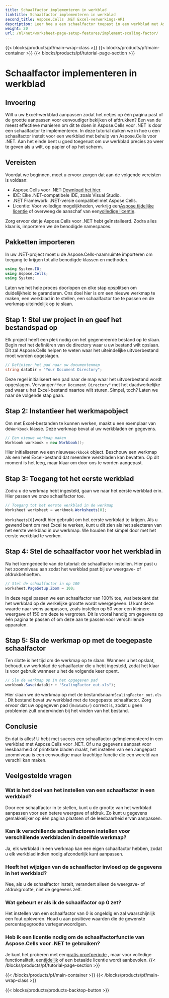 ```yaml
---
title: Schaalfactor implementeren in werkblad
linktitle: Schaalfactor implementeren in werkblad
second_title: Aspose.Cells .NET Excel-verwerkings-API
description: Leer hoe u een schaalfactor toepast in een werkblad met Aspose.Cells voor .NET met een stapsgewijze tutorial, voorbeelden en FAQ's. Perfect voor naadloze schaling.
weight: 20
url: /nl/net/worksheet-page-setup-features/implement-scaling-factor/
---
```


{{< blocks/products/pf/main-wrap-class >}}
{{< blocks/products/pf/main-container >}}
{{< blocks/products/pf/tutorial-page-section >}}

# Schaalfactor implementeren in werkblad

## Invoering

Wilt u uw Excel-werkblad aanpassen zodat het netjes op één pagina past of de grootte aanpassen voor eenvoudiger bekijken of afdrukken? Een van de meest effectieve manieren om dit te doen in Aspose.Cells voor .NET is door een schaalfactor te implementeren. In deze tutorial duiken we in hoe u een schaalfactor instelt voor een werkblad met behulp van Aspose.Cells voor .NET. Aan het einde bent u goed toegerust om uw werkblad precies zo weer te geven als u wilt, op papier of op het scherm.

## Vereisten

Voordat we beginnen, moet u ervoor zorgen dat aan de volgende vereisten is voldaan:

-  Aspose.Cells voor .NET:[Download het hier](https://releases.aspose.com/cells/net/).
- IDE: Elke .NET-compatibele IDE, zoals Visual Studio.
- .NET Framework: .NET-versie compatibel met Aspose.Cells.
-  Licentie: Voor volledige mogelijkheden, verkrijg een[Aspose tijdelijke licentie](https://purchase.aspose.com/temporary-license/) of overweeg de aanschaf van een[volledige licentie](https://purchase.aspose.com/buy).

Zorg ervoor dat je Aspose.Cells voor .NET hebt geïnstalleerd. Zodra alles klaar is, importeren we de benodigde namespaces.


## Pakketten importeren

In uw .NET-project moet u de Aspose.Cells-naamruimte importeren om toegang te krijgen tot alle benodigde klassen en methoden.

```csharp
using System.IO;
using Aspose.Cells;
using System;
```

Laten we het hele proces doorlopen en elke stap opsplitsen om duidelijkheid te garanderen. Ons doel hier is om een nieuwe werkmap te maken, een werkblad in te stellen, een schaalfactor toe te passen en de werkmap uiteindelijk op te slaan. 

## Stap 1: Stel uw project in en geef het bestandspad op

Elk project heeft een plek nodig om het gegenereerde bestand op te slaan. Begin met het definiëren van de directory waar u uw bestand wilt opslaan. Dit zal Aspose.Cells helpen te weten waar het uiteindelijke uitvoerbestand moet worden opgeslagen.

```csharp
// Definieer het pad naar uw documentenmap
string dataDir = "Your Document Directory";
```


 Deze regel initialiseert een pad naar de map waar het uitvoerbestand wordt opgeslagen. Vervangen`"Your Document Directory"` met het daadwerkelijke pad waar u het Excel-bestand naartoe wilt sturen. Simpel, toch? Laten we naar de volgende stap gaan.


## Stap 2: Instantieer het werkmapobject

 Om met Excel-bestanden te kunnen werken, maakt u een exemplaar van de`Workbook` klasse. Deze werkmap bevat al uw werkbladen en gegevens.

```csharp
// Een nieuwe werkmap maken
Workbook workbook = new Workbook();
```


 Hier initialiseren we een nieuwe`Workbook` object. Beschouw een werkmap als een heel Excel-bestand dat meerdere werkbladen kan bevatten. Op dit moment is het leeg, maar klaar om door ons te worden aangepast.


## Stap 3: Toegang tot het eerste werkblad

Zodra u de werkmap hebt ingesteld, gaan we naar het eerste werkblad erin. Hier passen we onze schaalfactor toe.

```csharp
// Toegang tot het eerste werkblad in de werkmap
Worksheet worksheet = workbook.Worksheets[0];
```


`Worksheets[0]`wordt hier gebruikt om het eerste werkblad te krijgen. Als u gewend bent om met Excel te werken, kunt u dit zien als het selecteren van het eerste werkblad in uw werkmap. We houden het simpel door met het eerste werkblad te werken.


## Stap 4: Stel de schaalfactor voor het werkblad in

Nu het kerngedeelte van de tutorial: de schaalfactor instellen. Hier past u het zoomniveau aan zodat het werkblad past bij uw weergave- of afdrukbehoeften.

```csharp
// Stel de schaalfactor in op 100
worksheet.PageSetup.Zoom = 100;
```


In deze regel passen we een schaalfactor van 100% toe, wat betekent dat het werkblad op de werkelijke grootte wordt weergegeven. U kunt deze waarde naar wens aanpassen, zoals instellen op 50 voor een kleinere weergave of 150 om deze te vergroten. Dit is vooral handig om gegevens op één pagina te passen of om deze aan te passen voor verschillende apparaten.


## Stap 5: Sla de werkmap op met de toegepaste schaalfactor

Ten slotte is het tijd om de werkmap op te slaan. Wanneer u het opslaat, behoudt uw werkblad de schaalfactor die u hebt ingesteld, zodat het klaar is voor gebruik wanneer u het de volgende keer opent.

```csharp
// Sla de werkmap op in het opgegeven pad
workbook.Save(dataDir + "ScalingFactor_out.xls");
```


 Hier slaan we de werkmap op met de bestandsnaam`ScalingFactor_out.xls` . Dit bestand bevat uw werkblad met de toegepaste schaalfactor. Zorg ervoor dat uw opgegeven pad (in`dataDir`) correct is, zodat u geen problemen zult ondervinden bij het vinden van het bestand.


## Conclusie

En dat is alles! U hebt met succes een schaalfactor geïmplementeerd in een werkblad met Aspose.Cells voor .NET. Of u nu gegevens aanpast voor leesbaarheid of printklare bladen maakt, het instellen van een aangepast zoomniveau is een eenvoudige maar krachtige functie die een wereld van verschil kan maken.

## Veelgestelde vragen

### Wat is het doel van het instellen van een schaalfactor in een werkblad?  
Door een schaalfactor in te stellen, kunt u de grootte van het werkblad aanpassen voor een betere weergave of afdruk. Zo kunt u gegevens gemakkelijker op één pagina plaatsen of de leesbaarheid ervan aanpassen.

### Kan ik verschillende schaalfactoren instellen voor verschillende werkbladen in dezelfde werkmap?  
Ja, elk werkblad in een werkmap kan een eigen schaalfactor hebben, zodat u elk werkblad indien nodig afzonderlijk kunt aanpassen.

### Heeft het wijzigen van de schaalfactor invloed op de gegevens in het werkblad?  
Nee, als u de schaalfactor instelt, verandert alleen de weergave- of afdrukgrootte, niet de gegevens zelf.

### Wat gebeurt er als ik de schaalfactor op 0 zet?  
Het instellen van een schaalfactor van 0 is ongeldig en zal waarschijnlijk een fout opleveren. Houd u aan positieve waarden die de gewenste percentagegrootte vertegenwoordigen.

### Heb ik een licentie nodig om de schaalfactorfunctie van Aspose.Cells voor .NET te gebruiken?  
 Je kunt het proberen met een[gratis proefperiode](https://releases.aspose.com/) , maar voor volledige functionaliteit, een[tijdelijk](https://purchase.aspose.com/temporary-license/) of een betaalde licentie wordt aanbevolen.
{{< /blocks/products/pf/tutorial-page-section >}}

{{< /blocks/products/pf/main-container >}}
{{< /blocks/products/pf/main-wrap-class >}}

{{< blocks/products/products-backtop-button >}}
